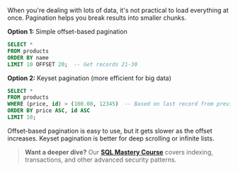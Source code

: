 When you're dealing with lots of data, it's not practical to load everything at once. Pagination helps you break results into smaller chunks.

**Option 1:** Simple offset-based pagination

```sql
SELECT *
FROM products
ORDER BY name
LIMIT 10 OFFSET 20;  -- Get records 21-30
```

**Option 2:** Keyset pagination (more efficient for big data)

```sql
SELECT *
FROM products
WHERE (price, id) > (100.00, 12345)  -- Based on last record from previous page
ORDER BY price ASC, id ASC
LIMIT 10;
```

Offset-based pagination is easy to use, but it gets slower as the offset increases. Keyset pagination is better for deep scrolling or infinite lists.

> **Want a deeper dive?** Our [**SQL Mastery Course**](https://roadmap.sh/courses/sql) covers indexing, transactions, and other advanced security patterns. 